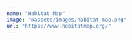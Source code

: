 ```yaml
---
name: "Habitat Map"
image: "@assets/images/habitat-map.png"
url: "https://www.habitatmap.org/"
---
```

